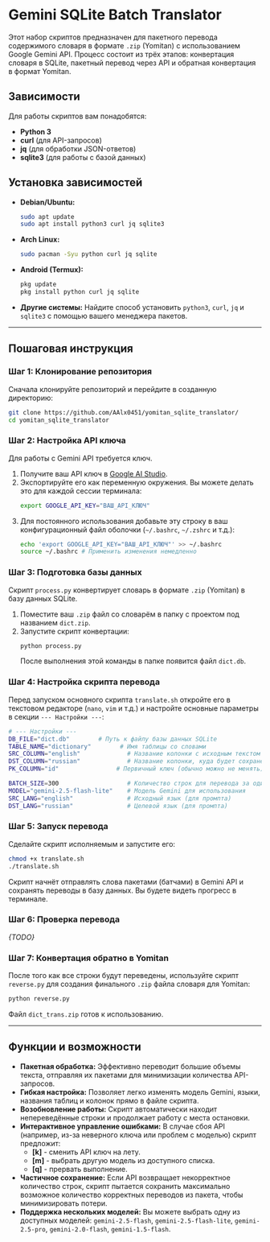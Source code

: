 # Gemini SQLite Batch Translator

Этот набор скриптов предназначен для пакетного перевода содержимого словаря в формате `.zip` (Yomitan) с использованием Google Gemini API. Процесс состоит из трёх этапов: конвертация словаря в SQLite, пакетный перевод через API и обратная конвертация в формат Yomitan.

## Зависимости

Для работы скриптов вам понадобятся:
*   **Python 3**
*   **curl** (для API-запросов)
*   **jq** (для обработки JSON-ответов)
*   **sqlite3** (для работы с базой данных)

## Установка зависимостей

*   **Debian/Ubuntu:**
    ```bash
    sudo apt update
    sudo apt install python3 curl jq sqlite3
    ```
*   **Arch Linux:**
    ```bash
    sudo pacman -Syu python curl jq sqlite
    ```
*   **Android (Termux):**
    ```bash
    pkg update
    pkg install python curl jq sqlite
    ```
*   **Другие системы:**
    Найдите способ установить `python3`, `curl`, `jq` и `sqlite3` с помощью вашего менеджера пакетов.

---

## Пошаговая инструкция

### Шаг 1: Клонирование репозитория

Сначала клонируйте репозиторий и перейдите в созданную директорию:
```bash
git clone https://github.com/AAlx0451/yomitan_sqlite_translator/
cd yomitan_sqlite_translator
```

### Шаг 2: Настройка API ключа

Для работы с Gemini API требуется ключ.

1.  Получите ваш API ключ в [Google AI Studio](https://aistudio.google.com/apikey).
2.  Экспортируйте его как переменную окружения. Вы можете делать это для каждой сессии терминала:
    ```bash
    export GOOGLE_API_KEY="ВАШ_API_КЛЮЧ"
    ```
3.  Для постоянного использования добавьте эту строку в ваш конфигурационный файл оболочки (`~/.bashrc`, `~/.zshrc` и т.д.):
    ```bash
    echo 'export GOOGLE_API_KEY="ВАШ_API_КЛЮЧ"' >> ~/.bashrc
    source ~/.bashrc # Применить изменения немедленно
    ```

### Шаг 3: Подготовка базы данных

Скрипт `process.py` конвертирует словарь в формате `.zip` (Yomitan) в базу данных SQLite.

1.  Поместите ваш `.zip` файл со словарём в папку с проектом под названием `dict.zip`.
2.  Запустите скрипт конвертации:
    ```bash
    python process.py
    ```
    После выполнения этой команды в папке появится файл `dict.db`.

### Шаг 4: Настройка скрипта перевода

Перед запуском основного скрипта `translate.sh` откройте его в текстовом редакторе (`nano`, `vim` и т.д.) и настройте основные параметры в секции `--- Настройки ---`:

```bash
# --- Настройки ---
DB_FILE="dict.db"        # Путь к файлу базы данных SQLite
TABLE_NAME="dictionary"        # Имя таблицы со словами
SRC_COLUMN="english"             # Название колонки с исходным текстом
DST_COLUMN="russian"             # Название колонки, куда будет сохранён перевод
PK_COLUMN="id"                # Первичный ключ (обычно можно не менять)

BATCH_SIZE=300                   # Количество строк для перевода за один API-запрос
MODEL="gemini-2.5-flash-lite"    # Модель Gemini для использования
SRC_LANG="english"               # Исходный язык (для промпта)
DST_LANG="russian"               # Целевой язык (для промпта)
```

### Шаг 5: Запуск перевода

Сделайте скрипт исполняемым и запустите его:
```bash
chmod +x translate.sh
./translate.sh
```
Скрипт начнёт отправлять слова пакетами (батчами) в Gemini API и сохранять переводы в базу данных. Вы будете видеть прогресс в терминале.

### Шаг 6: Проверка перевода

*{TODO}*

### Шаг 7: Конвертация обратно в Yomitan

После того как все строки будут переведены, используйте скрипт `reverse.py` для создания финального `.zip` файла словаря для Yomitan:
```bash
python reverse.py
```
Файл `dict_trans.zip` готов к использованию.

---

## Функции и возможности

*   **Пакетная обработка:** Эффективно переводит большие объемы текста, отправляя их пакетами для минимизации количества API-запросов.
*   **Гибкая настройка:** Позволяет легко изменять модель Gemini, языки, названия таблиц и колонок прямо в файле скрипта.
*   **Возобновление работы:** Скрипт автоматически находит непереведённые строки и продолжает работу с места остановки.
*   **Интерактивное управление ошибками:** В случае сбоя API (например, из-за неверного ключа или проблем с моделью) скрипт предложит:
    *   **[k]** - сменить API ключ на лету.
    *   **[m]** - выбрать другую модель из доступного списка.
    *   **[q]** - прервать выполнение.
*   **Частичное сохранение:** Если API возвращает некорректное количество строк, скрипт пытается сохранить максимально возможное количество корректных переводов из пакета, чтобы минимизировать потери.
*   **Поддержка нескольких моделей:** Вы можете выбрать одну из доступных моделей: `gemini-2.5-flash`, `gemini-2.5-flash-lite`, `gemini-2.5-pro`, `gemini-2.0-flash`, `gemini-1.5-flash`.
